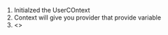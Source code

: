 1. Initialzed the UserCOntext
2. Context will give you provider that provide variable
3. <>
<Login />
<Card>
    <Data />
</Card>
</>